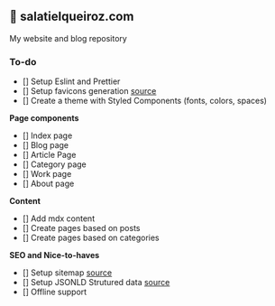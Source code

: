 ## 🚀 salatielqueiroz.com

My website and blog repository

### To-do

- [] Setup Eslint and Prettier
- [] Setup favicons generation [source](https://github.com/fabe/gatsby-universal/blob/master/scripts/favicons.js)
- [] Create a theme with Styled Components (fonts, colors, spaces)
  
**Page components**
- [] Index page
- [] Blog page
- [] Article Page
- [] Category page
- [] Work page
- [] About page

**Content**
- [] Add mdx content
- [] Create pages based on posts
- [] Create pages based on categories

**SEO and Nice-to-haves**
- [] Setup sitemap [source](https://www.gatsbyjs.com/plugins/gatsby-plugin-sitemap/)
- [] Setup JSONLD Strutured data [source](https://github.com/fabe/gatsby-universal/commit/f6e5342be4ac71ae767d0e991db730071a3dd60d)
- [] Offline support
